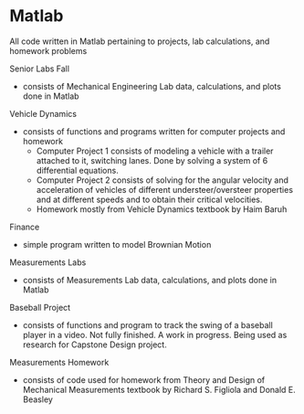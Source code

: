 # Matlab
All code written in Matlab pertaining to projects, lab calculations, and homework problems

Senior Labs Fall
- consists of Mechanical Engineering Lab data, calculations, and plots done in Matlab

Vehicle Dynamics
- consists of functions and programs written for computer projects and homework
  - Computer Project 1 consists of modeling a vehicle with a trailer attached to it, switching lanes. Done by solving a system of 6 differential equations.
  - Computer Project 2 consists of solving for the angular velocity and acceleration of vehicles of different understeer/oversteer properties and at different speeds and to obtain their critical velocities.
  - Homework mostly from Vehicle Dynamics textbook by Haim Baruh
  
Finance
- simple program written to model Brownian Motion

Measurements Labs
- consists of Measurements Lab data, calculations, and plots done in Matlab

Baseball Project
- consists of functions and program to track the swing of a baseball player in a video. Not fully finished. A work in progress. Being used as research for Capstone Design project.

Measurements Homework
- consists of code used for homework from Theory and Design of Mechanical Measurements textbook by Richard S. Figliola and Donald E. Beasley





